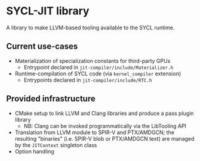 # SYCL-JIT library

A library to make LLVM-based tooling available to the SYCL runtime.

## Current use-cases

- Materialization of specialization constants for third-party GPUs
  - Entrypoint declared in `jit-compiler/include/Materializer.h`
- Runtime-compilation of SYCL code (via `kernel_compiler` extension)
  - Entrypoints declared in `jit-compiler/include/RTC.h`

## Provided infrastructure

- CMake setup to link LLVM and Clang libraries and produce a pass plugin library
  - NB: Clang can be invoked programmatically via the LibTooling API
- Translation from LLVM module to SPIR-V and PTX/AMDGCN; the resulting
  "binaries" (i.e. SPIR-V blob or PTX/AMDGCN text) are managed by the
  `JITContext` singleton class
- Option handling
